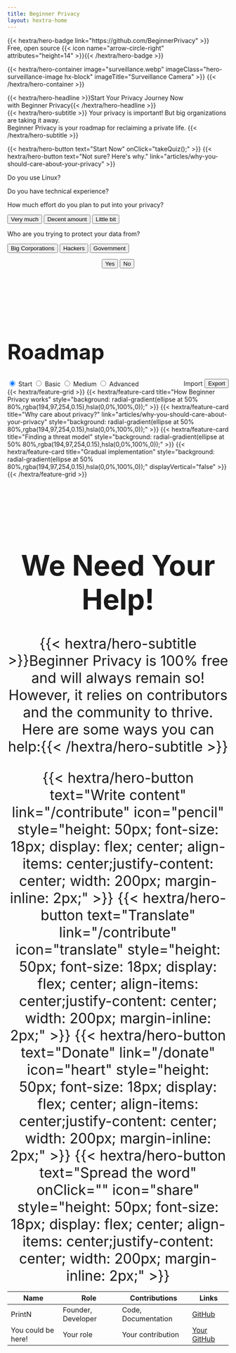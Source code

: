 ```yaml
---
title: Beginner Privacy
layout: hextra-home
---
```

<div class="hero">
  {{< hextra/hero-badge link="https://github.com/BeginnerPrivacy" >}}<div class="hx-w-2 hx-h-2 hx-rounded-full hx-bg-primary-400"></div>
    <span>Free, open source</span>
    {{< icon name="arrow-circle-right" attributes="height=14" >}}{{< /hextra/hero-badge >}}

  {{< hextra/hero-container
    image="surveillance.webp"
    imageClass="hero-surveillance-image hx-block"
    imageTitle="Surveillance Camera" >}}
  {{< /hextra/hero-container >}}

  <div class="hx-mt-6 hx-mb-6">
  {{< hextra/hero-headline >}}Start Your Privacy Journey Now&nbsp;<br class="sm:hx-block hx-hidden" />with Beginner Privacy{{< /hextra/hero-headline >}}
  </div>

  <div class="hero-take-quiz hx-mb-6">
  {{< hextra/hero-subtitle >}}
  Your privacy is important! But big organizations are taking it away.&nbsp;<br class="sm:hx-block hx-hidden" />Beginner Privacy is your roadmap for reclaiming a private life.
  {{< /hextra/hero-subtitle >}}
  </div>

  {{< hextra/hero-button text="Start Now" onClick="takeQuiz();" >}}
  {{< hextra/hero-button text="Not sure? Here's why." link="articles/why-you-should-care-about-your-privacy" >}}

  <div id="quizModal">  
    <div id="question1" class="question">
        <p>Do you use Linux?</p>
    </div>
    <div id="question2" class="question">
        <p>Do you have technical experience?</p>
    </div>
    <div id="question3" class="question">
        <p>How much effort do you plan to put into your privacy?</p>
        <p>
          <button class="hx-bg-primary-600" onclick="answerQuestion(2)">Very much</button>
          <button class="hx-bg-primary-600" onclick="answerQuestion(1)">Decent amount</button>
          <button class="hx-bg-primary-600" onclick="answerQuestion(0)">Little bit</button>
        </p>
    </div>
    <div id="question4" class="question">
        <p>Who are you trying to protect your data from?</p>
        <p>
          <button class="hx-bg-primary-600" onclick="answerQuestion(0)">Big Corporations</button>
          <button class="hx-bg-primary-600" onclick="answerQuestion(1)">Hackers</button>
          <button class="hx-bg-primary-600" onclick="answerQuestion(2)">Government</button>
        </p>
    </div>
    <div style="text-align: center;">
      <button class="yes-no-button hx-bg-primary-600" onclick="answerQuestion('yes')">Yes</button>
      <button class="yes-no-button hx-bg-primary-600" onclick="answerQuestion('no')">No</button>
    </div>
    <div id="quizResult">
      <span id="basic" style="display: none;">You should start on the Basic roadmap.</span>
      <span id="medium" style="display: none;">You should start on the Medium roadmap.</span>
      <span id="advanced" style="display: none;">You should start on the Advanced roadmap.</span>
    </div>
  </div>
</div>

<div class="roadmap" style="margin-bottom: 10rem;">
  <div class="hx-mt-6" style="width: 100%; margin-top: 10rem;">
      <h1 class="hx-font-bold" style="font-size: 3rem;">Roadmap</h1>
      <div style="display: flex; align-items: center; justify-content: space-between; flex-wrap: wrap;">
        <div class="tabs">
            <input type="radio" id="radio-start" name="tabs" value="start" checked onclick="updateRoadmap()" />
            <label class="tab" for="radio-start">Start</label>
            <input type="radio" id="radio-basic" name="tabs" value="basic" onclick="updateRoadmap()" />
            <label class="tab" for="radio-basic">Basic</label>
            <input type="radio" id="radio-medium" name="tabs" value="medium" onclick="updateRoadmap()" />
            <label class="tab" for="radio-medium">Medium</label>
            <input type="radio" id="radio-advanced" name="tabs" value="advanced" onclick="updateRoadmap()" />
            <label class="tab" for="radio-advanced">Advanced</label>
            <span class="glider"></span>
        </div>
        <div id="import-export" style="display: flex; align-items: center;">
            <label for="importFile" class="not-prose hx-font-medium hx-cursor-pointer hx-px-6 hx-py-2 hx-rounded-full hx-text-center hx-text-white hx-inline-block hx-bg-primary-600 hover:hx-bg-primary-700">
                Import
                <input type="file" id="importFile" accept=".json" style="display: none;" onchange="importCheckbox();" />
            </label>
            <button id="exportButton" style="margin-left: 5px;" class="not-prose hx-font-medium hx-cursor-pointer hx-px-6 hx-py-2 hx-rounded-full hx-text-center hx-text-white hx-inline-block hx-bg-primary-600 hover:hx-bg-primary-700" onclick="exportCheckbox();">Export</button>
        </div>
      </div>
  </div>

  <div id="roadmapContent" class="hx-mt-4">
    <div id="startContent" class="roadmap-section">
      {{< hextra/feature-grid >}}
        {{< hextra/feature-card title="How Beginner Privacy works" style="background: radial-gradient(ellipse at 50% 80%,rgba(194,97,254,0.15),hsla(0,0%,100%,0));" >}}
        {{< hextra/feature-card title="Why care about privacy?" link="articles/why-you-should-care-about-your-privacy" style="background: radial-gradient(ellipse at 50% 80%,rgba(194,97,254,0.15),hsla(0,0%,100%,0));" >}}
        {{< hextra/feature-card title="Finding a threat model" style="background: radial-gradient(ellipse at 50% 80%,rgba(194,97,254,0.15),hsla(0,0%,100%,0));"  >}}
        {{< hextra/feature-card title="Gradual implementation" style="background: radial-gradient(ellipse at 50% 80%,rgba(194,97,254,0.15),hsla(0,0%,100%,0));" displayVertical="false" >}}
      {{< /hextra/feature-grid >}}
    </div>
    <div id="basicContent" class="roadmap-section" style="display:none;">
      {{< hextra/feature-grid >}}
          {{< hextra/feature-card title="Basic Introduction" style="background: radial-gradient(ellipse at 50% 80%,rgba(97, 254, 176, 0.15),hsla(0,0%,100%,0));" >}}
          {{< hextra/feature-card title="Privacy Focused Browser" style="background: radial-gradient(ellipse at 50% 80%,rgba(97, 254, 176, 0.15),hsla(0,0%,100%,0));" >}}
          {{< hextra/feature-card title="Search Engine" style="background: radial-gradient(ellipse at 50% 80%,rgba(97, 254, 176, 0.15),hsla(0,0%,100%,0));" >}}
          {{< hextra/feature-card title="Password Manager" style="background: radial-gradient(ellipse at 50% 80%,rgba(97, 254, 176, 0.15),hsla(0,0%,100%,0));" >}}
          {{< hextra/feature-card title="Privacy Focused Email" style="background: radial-gradient(ellipse at 50% 80%,rgba(97, 254, 176, 0.15),hsla(0,0%,100%,0));" >}}
          {{< hextra/feature-card invisibleFiller="true" >}}
          {{< hextra/feature-card invisibleFiller="true" >}}
          {{< hextra/feature-card title="Something missing? Contribute!" style="background: radial-gradient(ellipse at 50% 80%,rgba(97, 254, 176, 0.15),hsla(0,0%,100%,0));" >}}
          {{< hextra/feature-card title="Limit information shared" style="background: radial-gradient(ellipse at 50% 80%,rgba(97, 254, 176, 0.15),hsla(0,0%,100%,0));" >}}
          {{< hextra/feature-card title="Virtual Private Network" style="background: radial-gradient(ellipse at 50% 80%,rgba(97, 254, 176, 0.15),hsla(0,0%,100%,0));" >}}
      {{< /hextra/feature-grid >}}
    </div>
    <div id="mediumContent" class="roadmap-section" style="display:none;">
      {{< hextra/feature-grid >}}
        {{< hextra/feature-card title="Medium Introduction" style="background: radial-gradient(ellipse at 50% 80%,rgba(254, 225, 97, 0.15),hsla(0,0%,100%,0));" >}}
        {{< hextra/feature-card title="Switch to Linux" style="background: radial-gradient(ellipse at 50% 80%,rgba(254, 225, 97, 0.15),hsla(0,0%,100%,0));" >}}
        {{< hextra/feature-card title="Social Media Frontends" style="background: radial-gradient(ellipse at 50% 80%,rgba(254, 225, 97, 0.15),hsla(0,0%,100%,0));" >}}
        {{< hextra/feature-card title="Coming Soon!" style="background: radial-gradient(ellipse at 50% 80%,rgba(254, 225, 97, 0.15),hsla(0,0%,100%,0));" >}}
        {{< hextra/feature-card title="Coming Soon!" style="background: radial-gradient(ellipse at 50% 80%,rgba(254, 225, 97, 0.15),hsla(0,0%,100%,0));" >}}
        {{< hextra/feature-card invisibleFiller="true" >}}
        {{< hextra/feature-card invisibleFiller="true" >}}
        {{< hextra/feature-card invisibleFiller="true" >}}
        {{< hextra/feature-card title="Something missing? Contribute!" style="background: radial-gradient(ellipse at 50% 80%,rgba(254, 225, 97, 0.15),hsla(0,0%,100%,0));" >}}
        {{< hextra/feature-card title="Intro to OpSec" style="background: radial-gradient(ellipse at 50% 80%,rgba(254, 225, 97, 0.15),hsla(0,0%,100%,0));" >}}
      {{< /hextra/feature-grid >}}
    </div>
    <div id="advancedContent" class="roadmap-section" style="display:none;">
      {{< hextra/feature-grid >}}
        {{< hextra/feature-card title="Advanced Introduction" style="background: radial-gradient(ellipse at 50% 80%,rgba(254, 128, 97, 0.15),hsla(0,0%,100%,0));" >}}
        {{< hextra/feature-card title="QubesOS" style="background: radial-gradient(ellipse at 50% 80%,rgba(254, 128, 97, 0.15),hsla(0,0%,100%,0));" >}}
        {{< hextra/feature-card title="Cryptocurrency" style="background: radial-gradient(ellipse at 50% 80%,rgba(254, 128, 97, 0.15),hsla(0,0%,100%,0));" >}}
        {{< hextra/feature-card title="Acquiring crypto" style="background: radial-gradient(ellipse at 50% 80%,rgba(254, 128, 97, 0.15),hsla(0,0%,100%,0));" >}}
        {{< hextra/feature-card title="Coming Soon!" style="background: radial-gradient(ellipse at 50% 80%,rgba(254, 128, 97, 0.15),hsla(0,0%,100%,0));" >}}
        {{< hextra/feature-card invisibleFiller="true" >}}
        {{< hextra/feature-card invisibleFiller="true" >}}
        {{< hextra/feature-card invisibleFiller="true" >}}
        {{< hextra/feature-card invisibleFiller="true" >}}
        {{< hextra/feature-card title="Something missing? Contribute!" style="background: radial-gradient(ellipse at 50% 80%,rgba(254, 128, 97, 0.15),hsla(0,0%,100%,0));" >}}
      {{< /hextra/feature-grid >}}
    </div>
  </div>
</div>

<div class="hx-mt-16" style="width: 100%; text-align: center; font-size: 2rem;">
    <h1 class="hx-font-bold">We Need Your Help!</h1>
    {{< hextra/hero-subtitle >}}Beginner Privacy is 100% free and will always remain so! However, it relies on contributors and the community to thrive.<br>Here are some ways you can help:{{< /hextra/hero-subtitle >}}
    <div style="display: inline-flex; flex-wrap: wrap; justify-content: center; margin-top: 2rem;">
        {{< hextra/hero-button text="Write content" link="/contribute" icon="pencil" style="height: 50px; font-size: 18px; display: flex; center; align-items: center;justify-content: center; width: 200px; margin-inline: 2px;" >}}
        {{< hextra/hero-button text="Translate" link="/contribute" icon="translate" style="height: 50px; font-size: 18px; display: flex; center; align-items: center;justify-content: center; width: 200px; margin-inline: 2px;" >}}
        {{< hextra/hero-button text="Donate" link="/donate" icon="heart" style="height: 50px; font-size: 18px; display: flex; center; align-items: center;justify-content: center; width: 200px; margin-inline: 2px;" >}}
        {{< hextra/hero-button text="Spread the word" onClick="" icon="share" style="height: 50px; font-size: 18px; display: flex; center; align-items: center;justify-content: center; width: 200px; margin-inline: 2px;" >}}
    </div>
    <table>
        <thead>
            <tr>
                <th>Name</th>
                <th>Role</th>
                <th>Contributions</th>
                <th>Links</th>
            </tr>
        </thead>
        <tbody>
            <tr>
                <td data-label="Name">PrintN</td>
                <td data-label="Role">Founder, Developer</td>
                <td data-label="Contributions">Code, Documentation</td>
                <td data-label="Links"><a href="https://github.com/PrintN" target="_blank">GitHub</a></td>
            </tr>
            <tr>
                <td data-label="Name">You could be here!</td>
                <td data-label="Role">Your role</td>
                <td data-label="Contributions">Your contribution</td>
                <td data-label="Links"><a href="https://github.com/" target="_blank">Your GitHub</a></td>
            </tr>
        </tbody>
    </table>
</div>
